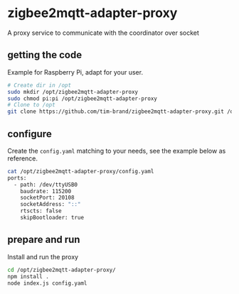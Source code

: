 # zigbee2mqtt-adapter-proxy

A proxy service to communicate with the coordinator over socket

## getting the code

Example for Raspberry Pi, adapt for your user.

```bash
# Create dir in /opt
sudo mkdir /opt/zigbee2mqtt-adapter-proxy
sudo chmod pi:pi /opt/zigbee2mqtt-adapter-proxy
# Clone to /opt
git clone https://github.com/tim-brand/zigbee2mqtt-adapter-proxy.git /opt/zigbee2mqtt-adapter-proxy
```

## configure

Create the `config.yaml` matching to your needs, see the example below as reference.

```bash
cat /opt/zigbee2mqtt-adapter-proxy/config.yaml
ports:
  - path: /dev/ttyUSB0
    baudrate: 115200
    socketPort: 20108
    socketAddress: "::"
    rtscts: false
    skipBootloader: true
```

## prepare and run

Install and run the proxy

```bash
cd /opt/zigbee2mqtt-adapter-proxy/
npm install .
node index.js config.yaml
```
